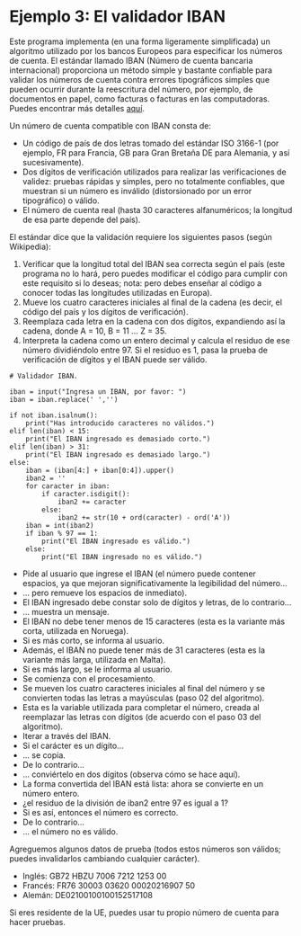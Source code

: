 # Ejemplo 3: El validador IBAN

Este programa implementa (en una forma ligeramente simplificada) un algoritmo utilizado por los bancos Europeos para especificar los números de cuenta. El estándar llamado IBAN (Número de cuenta bancaria internacional) proporciona un método simple y bastante confiable para validar los números de cuenta contra errores tipográficos simples que pueden ocurrir durante la reescritura del número, por ejemplo, de documentos en papel, como facturas o facturas en las computadoras. Puedes encontrar más detalles [aquí](https://en.wikipedia.org/wiki/International_Bank_Account_Number).

Un número de cuenta compatible con IBAN consta de:

* Un código de país de dos letras tomado del estándar ISO 3166-1 (por ejemplo, FR para Francia, GB para Gran Bretaña DE para Alemania, y así sucesivamente).
* Dos dígitos de verificación utilizados para realizar las verificaciones de validez: pruebas rápidas y simples, pero no totalmente confiables, que muestran si un número es inválido (distorsionado por un error tipográfico) o válido.
* El número de cuenta real (hasta 30 caracteres alfanuméricos; la longitud de esa parte depende del país).

El estándar dice que la validación requiere los siguientes pasos (según Wikipedia):

1. Verificar que la longitud total del IBAN sea correcta según el país (este programa no lo hará, pero puedes modificar el código para cumplir con este requisito si lo deseas; nota: pero debes enseñar al código a conocer todas las longitudes utilizadas en Europa).
2. Mueve los cuatro caracteres iniciales al final de la cadena (es decir, el código del país y los dígitos de verificación).
3. Reemplaza cada letra en la cadena con dos dígitos, expandiendo así la cadena, donde A = 10, B = 11 ... Z = 35.
4. Interpreta la cadena como un entero decimal y calcula el residuo de ese número dividiéndolo entre 97. Si el residuo es 1, pasa la prueba de verificación de dígitos y el IBAN puede ser válido.

```
# Validador IBAN.

iban = input("Ingresa un IBAN, por favor: ")
iban = iban.replace(' ','')

if not iban.isalnum():
    print("Has introducido caracteres no válidos.")
elif len(iban) < 15:
    print("El IBAN ingresado es demasiado corto.")
elif len(iban) > 31:
    print("El IBAN ingresado es demasiado largo.")
else:
    iban = (iban[4:] + iban[0:4]).upper()
    iban2 = ''
    for caracter in iban:
        if caracter.isdigit():
            iban2 += caracter
        else:
            iban2 += str(10 + ord(caracter) - ord('A'))
    iban = int(iban2)
    if iban % 97 == 1:
        print("El IBAN ingresado es válido.")
    else:
        print("El IBAN ingresado no es válido.")
```


* Pide al usuario que ingrese el IBAN (el número puede contener espacios, ya que mejoran significativamente la legibilidad del número...
* ... pero remueve los espacios de inmediato).
* El IBAN ingresado debe constar solo de dígitos y letras, de lo contrario...
* ... muestra un mensaje.
* El IBAN no debe tener menos de 15 caracteres (esta es la variante más corta, utilizada en Noruega).
* Si es más corto, se informa al usuario.
* Además, el IBAN no puede tener más de 31 caracteres (esta es la variante más larga, utilizada en Malta).
* Si es más largo, se le informa al usuario.
* Se comienza con el procesamiento.
* Se mueven los cuatro caracteres iniciales al final del número y se convierten todas las letras a mayúsculas (paso 02 del algoritmo).
* Esta es la variable utilizada para completar el número, creada al reemplazar las letras con dígitos (de acuerdo con el paso 03 del algoritmo).
* Iterar a través del IBAN.
* Si el carácter es un dígito...
* ... se copia.
* De lo contrario...
* ... conviértelo en dos dígitos (observa cómo se hace aquí).
* La forma convertida del IBAN está lista: ahora se convierte en un número entero.
* ¿el residuo de la división de iban2 entre 97 es igual a 1?
* Si es así, entonces el número es correcto.
* De lo contrario...
* ... el número no es válido.

Agreguemos algunos datos de prueba (todos estos números son válidos; puedes invalidarlos cambiando cualquier carácter).

* Inglés: GB72 HBZU 7006 7212 1253 00
* Francés: FR76 30003 03620 00020216907 50
* Alemán: DE02100100100152517108

Si eres residente de la UE, puedes usar tu propio número de cuenta para hacer pruebas.
